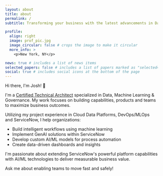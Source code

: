```yaml
---
layout: about
title: about
permalink: /
subtitle: Transforming your business with the latest advancements in Data Science.

profile:
  align: right
  image: prof_pic.jpg
  image_circular: false # crops the image to make it circular
  more_info: >
    <p>New York, NY</p>

news: true # includes a list of news items
selected_papers: false # includes a list of papers marked as "selected={true}"
social: true # includes social icons at the bottom of the page
---
```


Hi there, I'm Josh! 👋

I'm a <a href='https://nowlearning.servicenow.com/lxp/en/pages/nl-public-resume?id=nl_public&user=joshuaschuller'>Certified Technical Architect</a> specialized in Data, Machine Learning & Governance.  My work focuses on building capabilities, products and teams to maximize business outcomes.

Utilizing my project experience in Cloud Data Platforms, DevOps/MLOps and ServiceNow, I help organizations:

- Build intelligent workflows using machine learning
- Implement GenAI solutions within ServiceNow
- Develop custom AI/ML models for process automation
- Create data-driven dashboards and insights

I'm passionate about extending ServiceNow's powerful platform capabilities with AI/ML technologies to deliver measurable business value.

Ask me about enabling teams to move fast and safely! 

